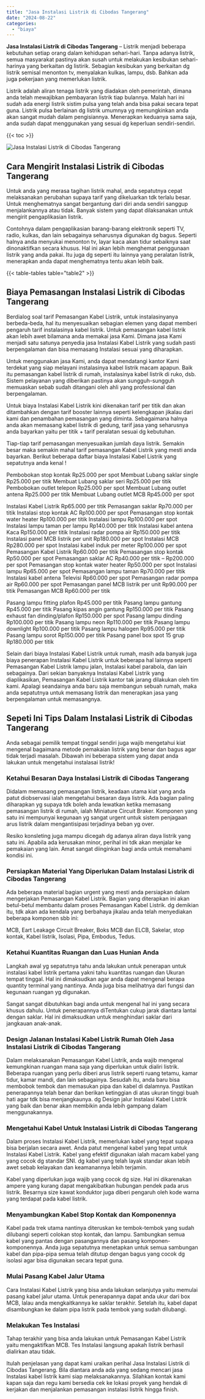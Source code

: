 ```yaml
---
title: "Jasa Instalasi Listrik di Cibodas Tangerang"
date: "2024-08-22"
categories: 
  - "biaya"
---
```


**Jasa Instalasi Listrik di Cibodas Tangerang** – Listrik menjadi beberapa kebutuhan setiap orang dalam kehidupan sehari-hari. Tanpa adanya listrik, semua masyarakat pastinya akan susah untuk melakukan kesibukan sehari-harinya yang berkaitan dg listirik. Sebagian kesibukan yang berkaitan dg listrik semisal menonton tv, menyalakan kulkas, lampu, dsb. Bahkan ada juga pekerjaan yang memerlukan listrik.

Listrik adalah aliran tenaga listrik yang diadakan oleh pemerintah, dimana anda telah mewajibkan pembayaran listrik tiap bulannya. Malah hari ini sudah ada energi listrik sistim pulsa yang telah anda bisa pakai secara tepat guna. Listrik pulsa berlainan dg listrik umumnya yg memungkinkan anda akan sangat mudah dalam pengisiannya. Menerapkan keduanya sama saja, anda sudah dapat menggunakan yang sesuai dg keperluan sendiri-sendiri.

{{< toc >}}

![Jasa Instalasi Listrik di Cibodas Tangerang](/images/instalasi-listrik-murah03.png)

## Cara Mengirit Instalasi Listrik di Cibodas Tangerang

Untuk anda yang merasa tagihan listrik mahal, anda sepatutnya cepat melaksanakan perubahan supaya tarif yang dikeluarkan tdk terlalu besar. Untuk menghematnya sangat bergantung dari diri anda sendiri sanggup menjalankannya atau tidak. Banyak sistem yang dapat dilaksanakan untuk mengirit pengaplikasian listrik.

Contohnya dalam pengaplikasian barang-barang elektronik seperti TV, radio, kulkas, dan lain sebagainya seharusnya digunakan dg bagus. Seperti halnya anda menyukai menonton tv, layar kaca akan tidur sebaiknya saat dinonaktifkan secara khusus. Hal ini akan lebih menghemat penggunaan listrik yang anda pakai. Itu juga dg seperti itu lainnya yang peralatan listrik, menerapkan anda dapat menghematnya tentu akan lebih baik.

{{< table-tables table="table2" >}}

## Biaya Pemasangan Instalasi Listrik di Cibodas Tangerang

Berdialog soal tarif Pemasangan Kabel Listrik, untuk instalasinyanya berbeda-beda, hal itu menyesuaikan sebagian elemen yang dapat memberi pengaruh tarif instalasinya kabel listrik. Untuk pemasangan kabel listrik akan lebih awet bilamana anda memakai jasa Kami. Dimana jasa Kami menjadi satu satunya penyedia jasa Instalasi Kabel Listrik yang sudah pasti berpengalaman dan bisa memasang Instalasi sesuai yang diharapkan.

Untuk menggunakan jasa Kami, anda dapat mendatangi kantor Kami terdekat yang siap melayani instalasinya kabel listrik macam apapun. Baik itu pemasangan kabel listrik di rumah, instalasinya kabel listrik di ruko, dsb. Sistem pelayanan yang diberikan pastinya akan sungguh-sungguh memuaskan sebab sudah ditangani oleh ahli yang professional dan berpengalaman.

Untuk biaya Instalasi Kabel Listrik kini dikenakan tarif per titik dan akan ditambahkan dengan tarif booster lainnya seperti kelengkapan jikalau dari kami dan penambahan pemasangan yang diminta. Sebagaimana halnya anda akan memasang kabel listrik di gedung, tarif jasa yang seharusnya anda bayarkan yaitu per titik + tarif peralatan sesuai dg kebutuhan.

Tiap-tiap tarif pemasangan menyesuaikan jumlah daya listrik. Semakin besar maka semakin mahal tarif pemasangan Kabel Listrik yang mesti anda bayarkan. Berikut beberapa daftar biaya Instalasi Kabel Listrik yang sepatutnya anda kenal !

Pembobokan stop kontak Rp25.000 per spot Membuat Lubang saklar single Rp25.000 per titik Membuat Lubang saklar seri Rp25.000 per titik Pembobokan outlet telepon Rp25.000 per spot Membuat Lubang outlet antena Rp25.000 per titik Membuat Lubang outlet MCB Rp45.000 per spot

Instalasi Kabel Listrik Rp65.000 per titik Pemasangan saklar Rp70.000 per titik Instalasi stop kontak AC Rp100.000 per spot Pemasangan stop kontak water heater Rp100.000 per titik Instalasi lampu Rp100.000 per spot Instalasi lampu taman per lampu Rp140.000 per titik Instalasi kabel antena Kaca Rp150.000 per titik Instalasi radar pompa air Rp150.000 per titik Instalasi panel MCB listrik per unit Rp180.000 per spot Instalasi MCB Rp280.000 per spot Instalasi kabel induk per meter Rp100.000 per spot Pemasangan Kabel Listrik Rp60.000 per titik Pemasangan stop kontak Rp50.000 per spot Pemasangan saklar AC Rp40.000 per titik – Rp200.000 per spot Pemasangan stop kontak water heater Rp50.000 per spot Instalasi lampu Rp65.000 per spot Pemasangan lampu taman Rp70.000 per titik Instalasi kabel antena Televisi Rp60.000 per spot Pemasangan radar pompa air Rp60.000 per spot Pemasangan panel MCB listrik per unit Rp90.000 per titik Pemasangan MCB Rp60.000 per titik

Pasang lampu fitting plafon Rp45.000 per titik Pasang lampu gantung Rp45.000 per titik Pasang kipas angin gantung Rp150.000 per titik Pasang exhaust fan dinding/plafon Rp150.000 per spot Pasang lampu dinding Rp100.000 per titik Pasang lampu neon Rp110.000 per titik Pasang lampu downlight Rp100.000 per titik Pasang lampu halogen Rp95.000 per titik Pasang lampu sorot Rp150.000 per titik Pasang panel box spot 15 grup Rp180.000 per titik

Selain dari biaya Instalasi Kabel Listrik untuk rumah, masih ada banyak juga biaya penerapan Instalasi Kabel Listrik untuk beberapa hal lainnya seperti Pemasangan Kabel Listrik lampu jalan, Instalasi kabel parabola, dan lain sebagainya. Dari sekian banyaknya Instalasi Kabel Listrik yang diaplikasikan, Pemasangan Kabel Listrik kantor tak jarang dilakukan oleh tim kami. Apalagi seandainya anda baru saja membangun sebuah rumah, maka anda sepatutnya untuk memasang listrik dan menerapkan jasa yang berpengalaman untuk memasangnya.

## Sepeti Ini Tips Dalam Instalasi Listrik di Cibodas Tangerang


Anda sebagai pemilik tempat tinggal sendiri juga wajib mengetahui kiat mengenal bagaimana metode pemakaian listrik yang benar dan bagus agar tidak terjadi masalah. Dibawah ini beberapa sistem yang dapat anda lakukan untuk mengetahui instalasai listrik!

### Ketahui Besaran Daya Instalasi Listrik di Cibodas Tangerang

Didalam memasang pemasangan listrik, keadaan utama kiat yang anda patut diobservasi ialah mengetahui besaran daya listrik. Ada bagian paling diharapkan yg supaya tdk boleh anda lewatkan ketika memasang pemasangan listrik di rumah, ialah Miniature Circuit Braker. Komponen yang satu ini mempunyai kegunaan yg sangat urgent untuk sistem penjagaan arus listrik dalam mengantisipasi terjadinya beban yg over.

Resiko konsleting juga mampu dicegah dg adanya aliran daya listrik yang satu ini. Apabila ada kerusakan minor, perihal ini tdk akan menjalar ke pemakaian yang lain. Amat sangat diinginkan bagi anda untuk memahami kondisi ini.

### Persiapkan Material Yang Diperlukan Dalam Instalasi Listrik di Cibodas Tangerang

Ada beberapa material bagian urgent yang mesti anda persiapkan dalam mengerjakan Pemasangan Kabel Listrik. Bagian yang diterapkan ini akan betul-betul membantu dalam proses Pemasangan Kabel Listrik. dg demikian itu, tdk akan ada kendala yang berbahaya jikalau anda telah menyediakan beberapa komponen sbb ini:

MCB, Eart Leakage Circuit Breaker, Boks MCB dan ELCB, Sakelar, stop kontak, Kabel listrik, Isolasi, Pipa, Embodus, Tedus.

### Ketahui Kuantitas Ruangan dan Luas Hunian Anda

Langkah awal yg sepatutnya tahu anda lakukan untuk penerapan untuk instalasi kabel listrik pertama yakni tahu kuantitas ruangan dan Ukuran tempat tinggal. Hal ini dimaksudkan agar anda dapat mengenal berapa quantity terminal yang nantinya. Anda juga bisa melihatnya dari fungsi dan kegunaan ruangan yg digunakan.

Sangat sangat dibutuhkan bagi anda untuk mengenal hal ini yang secara khusus dahulu. Untuk penerapannya diTentukan cukup jarak diantara lantai dengan saklar. Hal ini dimaksudkan untuk menghindari saklar dari jangkauan anak-anak.

### Design Jalanan Instalasi Kabel Listrik Rumah Oleh Jasa Instalasi Listrik di Cibodas Tangerang

Dalam melaksanakan Pemasangan Kabel Listrik, anda wajib mengenal kemungkinan ruangan mana saja yang diperlukan untuk dialiri listrik. Beberapa ruangan yang perlu diberi arus listrik seperti ruang tetamu, kamar tidur, kamar mandi, dan lain sebagainya. Sesudah itu, anda baru bisa membobok tembok dan memasukan pipa dan kabel di dalamnya. Pastikan penerapannya telah benar dan berikan ketinggian di atas ukuran tinggi buah hati agar tdk bisa menjangkaunya. dg Design jalur Instalasi Kabel Listrik yang baik dan benar akan membikin anda lebih gampang dalam menggunakannya.

### Mengetahui Kabel Untuk Instalasi Listrik di Cibodas Tangerang

Dalam proses Instalasi Kabel Listrik, memerlukan kabel yang tepat supaya bisa berjalan secara awet. Anda patut mengenal kabel yang tepat untuk Instalasi Kabel Listrik. Kabel yang efektif digunakan ialah macam kabel yang yang cocok dg standar SNI. dg kabel yang telah layak standar akan lebih awet sebab kelayakan dan keamanannya lebih terjamin.

Kabel yang diperlukan juga wajib yang cocok dg size. Hal ini dikarenakan ampere yang kurang dapat mengakibatkan hubungan pendek pada arus listrik. Besarnya size kawat konduktor juga diberi pengaruh oleh kode warna yang terdapat pada kabel listrik.

### Menyambungkan Kabel Stop Kontak dan Komponennya

Kabel pada trek utama nantinya diteruskan ke tembok-tembok yang sudah dilubangi seperti colokan stop kontak, dan lampu. Sambungkan semua kabel yang pantas dengan pasangannya dan pasang komponen-komponennya. Anda juga sepatutnya menetapkan untuk semua sambungan kabel dan pipa-pipa semua telah ditutup dengan bagus yang cocok dg isolasi agar bisa digunakan secara tepat guna.

### Mulai Pasang Kabel Jalur Utama

Cara Instalasi Kabel Listrik yang bisa anda lakukan selanjutya yaitu memulai pasang kabel jalur utama. Untuk penerapannya dapat anda ukur dari box MCB, lalau anda mengkaitkannya ke saklar terakhir. Setelah itu, kabel dapat disambungkan ke dalam pipa listrik pada tembok yang sudah dilubangi.

### Melakukan Tes Instalasi

Tahap terakhir yang bisa anda lakukan untuk Pemasangan Kabel Listrik yaitu mengaktifkan MCB. Tes Instalasi langsung apakah listrik berhasil dialirkan atau tidak.

Itulah penjelasan yang dapat kami uraikan perihal Jasa Instalasi Listrik di Cibodas Tangerang. Bila diantara anda ada yang sedang mencari jasa Instalasi kabel listrik kami siap melaksanakannya. Silahkan kontak kami kapan saja dan regu kami bersedia cek ke lokasi proyek yang hendak di kerjakan dan menjalankan pemasangan instalasi listrik hingga finish.
